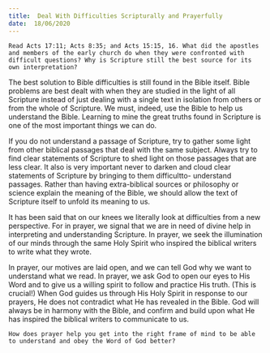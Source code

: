 ```yaml
---
title:  Deal With Difficulties Scripturally and Prayerfully
date:  18/06/2020
---
```


`Read Acts 17:11; Acts 8:35; and Acts 15:15, 16. What did the apostles and members of the early church do when they were confronted with difficult questions? Why is Scripture still the best source for its own interpretation?`

The best solution to Bible difficulties is still found in the Bible itself. Bible problems are best dealt with when they are studied in the light of all Scripture instead of just dealing with a single text in isolation from others or from the whole of Scripture. We must, indeed, use the Bible to help us understand the Bible. Learning to mine the great truths found in Scripture is one of the most important things we can do.

If you do not understand a passage of Scripture, try to gather some light from other biblical passages that deal with the same subject. Always try to find clear statements of Scripture to shed light on those passages that are less clear. It also is very important never to darken and cloud clear statements of Scripture by bringing to them difficultto- understand passages. Rather than having extra-biblical sources or philosophy or science explain the meaning of the Bible, we should allow the text of Scripture itself to unfold its meaning to us.

It has been said that on our knees we literally look at difficulties from a new perspective. For in prayer, we signal that we are in need of divine help in interpreting and understanding Scripture. In prayer, we seek the illumination of our minds through the same Holy Spirit who inspired the biblical writers to write what they wrote.

In prayer, our motives are laid open, and we can tell God why we want to understand what we read. In prayer, we ask God to open our eyes to His Word and to give us a willing spirit to follow and practice His truth. (This is crucial!) When God guides us through His Holy Spirit in response to our prayers, He does not contradict what He has revealed in the Bible. God will always be in harmony with the Bible, and confirm and build upon what He has inspired the biblical writers to communicate to us.

`How does prayer help you get into the right frame of mind to be able to understand and obey the Word of God better?`